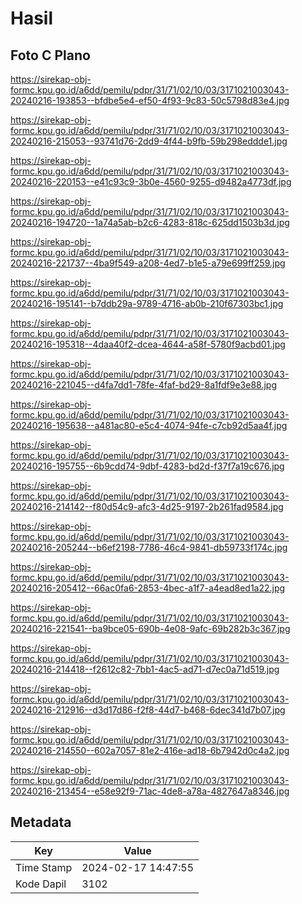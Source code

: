 # Hasil

## Foto C Plano

https://sirekap-obj-formc.kpu.go.id/a6dd/pemilu/pdpr/31/71/02/10/03/3171021003043-20240216-193853--bfdbe5e4-ef50-4f93-9c83-50c5798d83e4.jpg

https://sirekap-obj-formc.kpu.go.id/a6dd/pemilu/pdpr/31/71/02/10/03/3171021003043-20240216-215053--93741d76-2dd9-4f44-b9fb-59b298eddde1.jpg

https://sirekap-obj-formc.kpu.go.id/a6dd/pemilu/pdpr/31/71/02/10/03/3171021003043-20240216-220153--e41c93c9-3b0e-4560-9255-d9482a4773df.jpg

https://sirekap-obj-formc.kpu.go.id/a6dd/pemilu/pdpr/31/71/02/10/03/3171021003043-20240216-194720--1a74a5ab-b2c6-4283-818c-625dd1503b3d.jpg

https://sirekap-obj-formc.kpu.go.id/a6dd/pemilu/pdpr/31/71/02/10/03/3171021003043-20240216-221737--4ba9f549-a208-4ed7-b1e5-a79e699ff259.jpg

https://sirekap-obj-formc.kpu.go.id/a6dd/pemilu/pdpr/31/71/02/10/03/3171021003043-20240216-195141--b7ddb29a-9789-4716-ab0b-210f67303bc1.jpg

https://sirekap-obj-formc.kpu.go.id/a6dd/pemilu/pdpr/31/71/02/10/03/3171021003043-20240216-195318--4daa40f2-dcea-4644-a58f-5780f9acbd01.jpg

https://sirekap-obj-formc.kpu.go.id/a6dd/pemilu/pdpr/31/71/02/10/03/3171021003043-20240216-221045--d4fa7dd1-78fe-4faf-bd29-8a1fdf9e3e88.jpg

https://sirekap-obj-formc.kpu.go.id/a6dd/pemilu/pdpr/31/71/02/10/03/3171021003043-20240216-195638--a481ac80-e5c4-4074-94fe-c7cb92d5aa4f.jpg

https://sirekap-obj-formc.kpu.go.id/a6dd/pemilu/pdpr/31/71/02/10/03/3171021003043-20240216-195755--6b9cdd74-9dbf-4283-bd2d-f37f7a19c676.jpg

https://sirekap-obj-formc.kpu.go.id/a6dd/pemilu/pdpr/31/71/02/10/03/3171021003043-20240216-214142--f80d54c9-afc3-4d25-9197-2b261fad9584.jpg

https://sirekap-obj-formc.kpu.go.id/a6dd/pemilu/pdpr/31/71/02/10/03/3171021003043-20240216-205244--b6ef2198-7786-46c4-9841-db59733f174c.jpg

https://sirekap-obj-formc.kpu.go.id/a6dd/pemilu/pdpr/31/71/02/10/03/3171021003043-20240216-205412--66ac0fa6-2853-4bec-a1f7-a4ead8ed1a22.jpg

https://sirekap-obj-formc.kpu.go.id/a6dd/pemilu/pdpr/31/71/02/10/03/3171021003043-20240216-221541--ba9bce05-690b-4e08-9afc-69b282b3c367.jpg

https://sirekap-obj-formc.kpu.go.id/a6dd/pemilu/pdpr/31/71/02/10/03/3171021003043-20240216-214418--f2612c82-7bb1-4ac5-ad71-d7ec0a71d519.jpg

https://sirekap-obj-formc.kpu.go.id/a6dd/pemilu/pdpr/31/71/02/10/03/3171021003043-20240216-212916--d3d17d86-f2f8-44d7-b468-6dec341d7b07.jpg

https://sirekap-obj-formc.kpu.go.id/a6dd/pemilu/pdpr/31/71/02/10/03/3171021003043-20240216-214550--602a7057-81e2-416e-ad18-6b7942d0c4a2.jpg

https://sirekap-obj-formc.kpu.go.id/a6dd/pemilu/pdpr/31/71/02/10/03/3171021003043-20240216-213454--e58e92f9-71ac-4de8-a78a-4827647a8346.jpg


## Metadata

| Key        | Value               |
| ---------- | ------------------- |
| Time Stamp | 2024-02-17 14:47:55 |
| Kode Dapil | 3102                |



